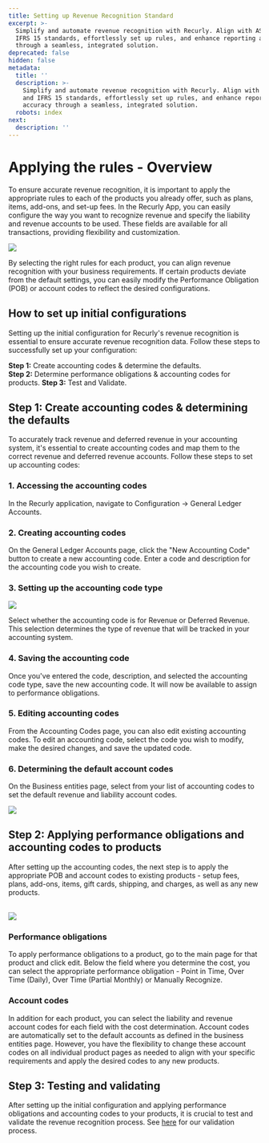 ```yaml
---
title: Setting up Revenue Recognition Standard
excerpt: >-
  Simplify and automate revenue recognition with Recurly. Align with ASC 606 and
  IFRS 15 standards, effortlessly set up rules, and enhance reporting accuracy
  through a seamless, integrated solution.
deprecated: false
hidden: false
metadata:
  title: ''
  description: >-
    Simplify and automate revenue recognition with Recurly. Align with ASC 606
    and IFRS 15 standards, effortlessly set up rules, and enhance reporting
    accuracy through a seamless, integrated solution.
  robots: index
next:
  description: ''
---
```

# Applying the rules - Overview

To ensure accurate revenue recognition, it is important to apply the appropriate rules to each of the products you already offer, such as plans, items, add-ons, and set-up fees. In the Recurly App, you can easily configure the way you want to recognize revenue and specify the liability and revenue accounts to be used. These fields are available for all transactions, providing flexibility and customization.

<Image align="center" className="border" border={true} src="https://files.readme.io/b55e42a-image.png" />

By selecting the right rules for each product, you can align revenue recognition with your business requirements. If certain products deviate from the default settings, you can easily modify the Performance Obligation (POB) or account codes to reflect the desired configurations.

## How to set up initial configurations

Setting up the initial configuration for Recurly's revenue recognition is essential to ensure accurate revenue recognition data. Follow these steps to successfully set up your configuration:

**Step 1:** Create accounting codes & determine the defaults.\
**Step 2:** Determine performance obligations & accounting codes for products.
**Step 3:** Test and Validate.

## Step 1: Create accounting codes & determining the defaults

To accurately track revenue and deferred revenue in your accounting system, it's essential to create accounting codes and map them to the correct revenue and deferred revenue accounts. Follow these steps to set up accounting codes:

### 1. Accessing the accounting codes

In the Recurly application, navigate to Configuration → General Ledger Accounts.

### 2. Creating accounting codes

On the General Ledger Accounts page, click the "New Accounting Code" button to create a new accounting code. Enter a code and description for the accounting code you wish to create.

### 3. Setting up the accounting code type

<Image align="center" className="border" border={true} src="https://files.readme.io/6110df3-image.png" />

Select whether the accounting code is for Revenue or Deferred Revenue. This selection determines the type of revenue that will be tracked in your accounting system.

### 4. Saving the accounting code

Once you've entered the code, description, and selected the accounting code type, save the new accounting code. It will now be available to assign to performance obligations.

### 5. Editing accounting codes

From the Accounting Codes page, you can also edit existing accounting codes. To edit an accounting code, select the code you wish to modify, make the desired changes, and save the updated code.

### 6. Determining the default account codes

On the Business entities page, select from your list of accounting codes to set the default revenue and liability account codes.

<Image align="center" className="border" border={true} src="https://files.readme.io/6aa2097-image.png" />

## Step 2: Applying performance obligations and accounting codes to products

After setting up the accounting codes, the next step is to apply the appropriate POB and account codes to existing products - setup fees, plans, add-ons, items, gift cards, shipping, and charges, as well as any new products.

<br />

<Image align="center" className="border" border={true} src="https://files.readme.io/df3ad7a-image.png" />

<br />

### Performance obligations

To apply performance obligations to a product, go to the main page for that product and click edit. Below the field where you determine the cost, you can select the appropriate performance obligation - Point in Time, Over Time (Daily), Over Time (Partial Monthly) or Manually Recognize.

### Account codes

In addition for each product, you can select the liability and revenue account codes for each field with the cost determination. Account codes are automatically set to the default accounts as defined in the business entities page. However, you have the flexibility to change these account codes on all individual product pages as needed to align with your specific requirements and apply the desired codes to any new products.

## Step 3: Testing and validating

After setting up the initial configuration and applying performance obligations and accounting codes to your products, it is crucial to test and validate the revenue recognition process. See [here](https://docs.recurly.com/docs/activation) for our validation process.